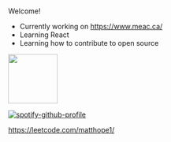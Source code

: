 ###  


<!-- 
Does this show up?

-->

Welcome!

- Currently working on https://www.meac.ca/
- Learning React
- Learning how to contribute to open source

<img src='https://user-images.githubusercontent.com/5713670/87202985-820dcb80-c2b6-11ea-9f56-7ec461c497c3.gif' width='100'>


[![spotify-github-profile](https://spotify-github-profile.vercel.app/api/view?uid=matt-hope&cover_image=true&theme=novatorem)](https://github.com/kittinan/spotify-github-profile)


https://leetcode.com/matthope1/
